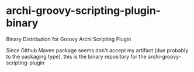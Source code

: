 # archi-groovy-scripting-plugin-binary
Binary Distribution for Groovy Archi Scripting Plugin

Since Github Maven package seems don't accept my artifact (due probably to the packaging type), this is the binary repository for the archi-groovy-scripting-plugin
